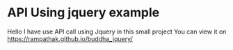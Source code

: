 # API Using jquery example
Hello I have use API call using Jquery in this small project 
You can view it on https://rampathak.github.io/buddha_jquery/



